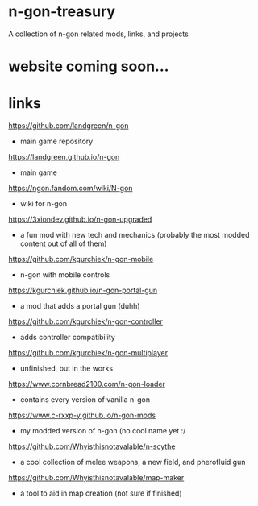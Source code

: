 # n-gon-treasury
A collection of n-gon related mods, links, and projects

# website coming soon...

# links
https://github.com/landgreen/n-gon
- main game repository

https://landgreen.github.io/n-gon
- main game

https://ngon.fandom.com/wiki/N-gon
- wiki for n-gon

https://3xiondev.github.io/n-gon-upgraded
- a fun mod with new tech and mechanics (probably the most modded content out of all of them)

https://github.com/kgurchiek/n-gon-mobile
- n-gon with mobile controls

https://kgurchiek.github.io/n-gon-portal-gun
- a mod that adds a portal gun (duhh)

https://github.com/kgurchiek/n-gon-controller
- adds controller compatibility

https://github.com/kgurchiek/n-gon-multiplayer
- unfinished, but in the works

https://www.cornbread2100.com/n-gon-loader
- contains every version of vanilla n-gon

https://www.c-rxxp-y.github.io/n-gon-mods
- my modded version of n-gon (no cool name yet :/

https://github.com/Whyisthisnotavalable/n-scythe
- a cool collection of melee weapons, a new field, and pherofluid gun

https://github.com/Whyisthisnotavalable/map-maker
- a tool to aid in map creation (not sure if finished)
